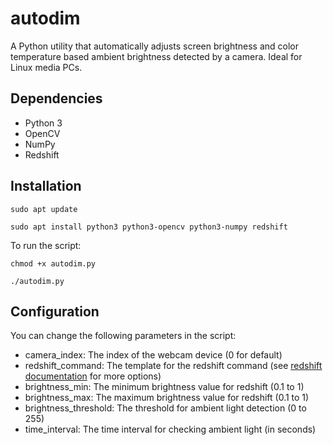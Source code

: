 # autodim

A Python utility that automatically adjusts screen brightness and color temperature based ambient brightness detected by a camera. Ideal for Linux media PCs.

## Dependencies

- Python 3
- OpenCV
- NumPy
- Redshift

## Installation

```sudo apt update```

```sudo apt install python3 python3-opencv python3-numpy redshift```


To run the script:

```chmod +x autodim.py```

```./autodim.py```

## Configuration

You can change the following parameters in the script:

- camera_index: The index of the webcam device (0 for default)
- redshift_command: The template for the redshift command (see [redshift documentation](https://github.com/jonls/redshift/blob/master/README.md) for more options)
- brightness_min: The minimum brightness value for redshift (0.1 to 1)
- brightness_max: The maximum brightness value for redshift (0.1 to 1)
- brightness_threshold: The threshold for ambient light detection (0 to 255)
- time_interval: The time interval for checking ambient light (in seconds)
